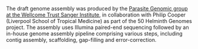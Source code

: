 [//]: # (Created by ./bin/manage_files.pl from ./species/Toxocara_canis/PRJEB533/Toxocara_canis_PRJEB533.assembly.html on Thu Jun 11 13:46:09 2020)
The draft genome assembly was produced by the [Parasite Genomic group at the Wellcome Trust Sanger Institute](http://www.sanger.ac.uk/research/projects/parasitegenomics/), in collaboration with Philip Cooper (Liverpool School of Tropical Medicine) as part of the 50 Helminth Genomes project. The assembly uses Illumina paired-end sequencing followed by an in-house genome assembly pipeline comprising various steps, including contig assembly, scaffolding, gap-filling and error-correction.

